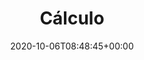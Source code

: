 ---
title : "Cálculo"
description: "Los apuntes de cálculo incluyen problemas resueltos."
lead: "Research"
date: 2020-10-06T08:48:45+00:00
lastmod: 2020-10-06T08:48:45+00:00
draft: false
images: []
weight: 10
---